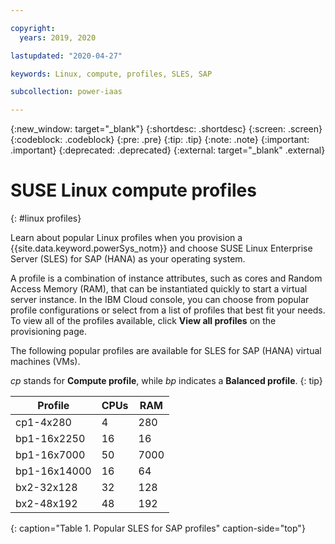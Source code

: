 ```yaml
---

copyright:
  years: 2019, 2020

lastupdated: "2020-04-27"

keywords: Linux, compute, profiles, SLES, SAP

subcollection: power-iaas

---
```


{:new_window: target="_blank"}
{:shortdesc: .shortdesc}
{:screen: .screen}
{:codeblock: .codeblock}
{:pre: .pre}
{:tip: .tip}
{:note: .note}
{:important: .important}
{:deprecated: .deprecated}
{:external: target="_blank" .external}

# SUSE Linux compute profiles
{: #linux profiles}

Learn about popular Linux profiles when you provision a {{site.data.keyword.powerSys_notm}} and choose SUSE Linux Enterprise Server (SLES) for SAP (HANA) as your operating system.

A profile is a combination of instance attributes, such as cores and Random Access Memory (RAM), that can be instantiated quickly to start a virtual server instance. In the IBM Cloud console, you can choose from popular profile configurations or select from a list of profiles that best fit your needs. To view all of the profiles available, click **View all profiles** on the provisioning page.

The following popular profiles are available for SLES for SAP (HANA) virtual machines (VMs).

*cp* stands for **Compute profile**, while *bp* indicates a **Balanced profile**.
{: tip}

| Profile      | CPUs | RAM  |
| ------------ | ---- | ---- |
| cp1-4x280    | 4    | 280  |
| bp1-16x2250  | 16   | 16   |
| bp1-16x7000  | 50   | 7000 |
| bp1-16x14000 | 16   | 64   |
| bx2-32x128   | 32   | 128  |
| bx2-48x192   | 48   | 192  |
{: caption="Table 1. Popular SLES for SAP profiles" caption-side="top"}

